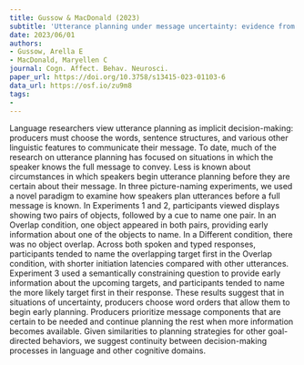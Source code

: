 ```yaml
---
title: Gussow & MacDonald (2023)
subtitle: 'Utterance planning under message uncertainty: evidence from a novel picture-naming paradigm'
date: 2023/06/01
authors:
- Gussow, Arella E
- MacDonald, Maryellen C
journal: Cogn. Affect. Behav. Neurosci.
paper_url: https://doi.org/10.3758/s13415-023-01103-6
data_url: https://osf.io/zu9m8
tags:
- 
---
```


Language researchers view utterance planning as implicit decision-making: producers must choose the words, sentence structures, and various other linguistic features to communicate their message. To date, much of the research on utterance planning has focused on situations in which the speaker knows the full message to convey. Less is known about circumstances in which speakers begin utterance planning before they are certain about their message. In three picture-naming experiments, we used a novel paradigm to examine how speakers plan utterances before a full message is known. In Experiments 1 and 2, participants viewed displays showing two pairs of objects, followed by a cue to name one pair. In an Overlap condition, one object appeared in both pairs, providing early information about one of the objects to name. In a Different condition, there was no object overlap. Across both spoken and typed responses, participants tended to name the overlapping target first in the Overlap condition, with shorter initiation latencies compared with other utterances. Experiment 3 used a semantically constraining question to provide early information about the upcoming targets, and participants tended to name the more likely target first in their response. These results suggest that in situations of uncertainty, producers choose word orders that allow them to begin early planning. Producers prioritize message components that are certain to be needed and continue planning the rest when more information becomes available. Given similarities to planning strategies for other goal-directed behaviors, we suggest continuity between decision-making processes in language and other cognitive domains.
